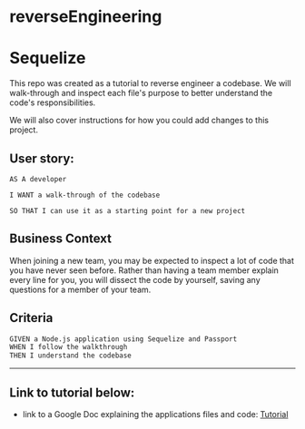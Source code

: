 # reverseEngineering
# Sequelize 

This repo was created as a tutorial to reverse engineer a codebase. We will walk-through and inspect each file's purpose to better understand the code's responsibilities.

We will also cover instructions for how you could add changes to this project.

 
 ## User story:
```
AS A developer

I WANT a walk-through of the codebase

SO THAT I can use it as a starting point for a new project
```

## Business Context

When joining a new team, you may be expected to inspect a lot of code that you have never seen before. Rather than having a team member explain every line for you, you will dissect the code by yourself, saving any questions for a member of your team.

## Criteria

```md
GIVEN a Node.js application using Sequelize and Passport
WHEN I follow the walkthrough
THEN I understand the codebase
```
- - -

## Link to tutorial below:

* link to a Google Doc explaining the applications files and code: 
 <a target="_blank" href="https://docs.google.com/document/d/1r9eLhe_OpAzJTxbxLinWOBzfaCux87TCqdGOcYEPWxo/edit?usp=sharing"> Tutorial </a>